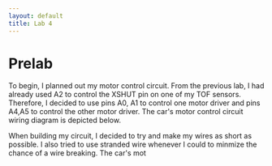 ```yaml
---
layout: default
title: Lab 4
---
```


# Prelab
To begin, I planned out my motor control circuit. From the previous lab, I had already used A2 to control the XSHUT pin on one of my TOF sensors. Therefore, I decided to use pins A0, A1 to control one motor driver and pins A4,A5 to control the other motor driver. The car's motor control circuit wiring diagram is depicted below.

When building my circuit, I decided to try and make my wires as short as possible. I also tried to use stranded wire whenever I could to minmize the chance of a wire breaking. The car's mot
